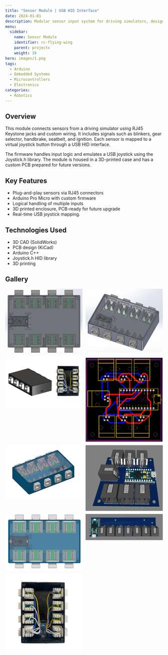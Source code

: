```yaml
---
title: "Sensor Module | USB HID Interface"
date: 2024-01-01
description: Modular sensor input system for driving simulators, designed with Arduino Pro Micro and RJ45 connectors.
menu:
  sidebar:
    name: Sensor Module
    identifier: rc-flying-wing
    parent: projects
    weight: 10
hero: images/1.png
tags:
  - Arduino
  - Embedded Systems
  - Microcontrollers
  - Electronics
categories:
  - Robotics
---
```


## Overview

This module connects sensors from a driving simulator using RJ45 Keystone jacks and custom wiring. It includes signals such as blinkers, gear selector, handbrake, seatbelt, and ignition. Each sensor is mapped to a virtual joystick button through a USB HID interface.

The firmware handles input logic and emulates a USB joystick using the Joystick.h library. The module is housed in a 3D-printed case and has a custom PCB prepared for future versions.

## Key Features

- Plug-and-play sensors via RJ45 connectors  
- Arduino Pro Micro with custom firmware  
- Logical handling of multiple inputs  
- 3D printed enclosure, PCB-ready for future upgrade  
- Real-time USB joystick mapping.

## Technologies Used

- 3D CAD (SolidWorks)  
- PCB design (KiCad)  
- Arduino C++  
- Joystick.h HID library  
- 3D printing  

## Gallery

<div style="display: grid; grid-template-columns: repeat(auto-fit, minmax(200px, 1fr)); gap: 10px;">
  <img src="images/top.png" alt="Top View">
  <img src="images/angled.png" alt="Angled View">
  <img src="images/final.png" alt="Final Assembly">
  <img src="images/pcb.png" alt="PCB Layout">
  <img src="images/module.png" alt="Module">
  <img src="images/pcb_design_1.png" alt="PCB">
  <img src="images/module2.png" alt="module">
  <img src="images/pcb_design_2.png" alt="PCB 2">
  <img src="images/module_N.png" alt="module_N">
</div>
